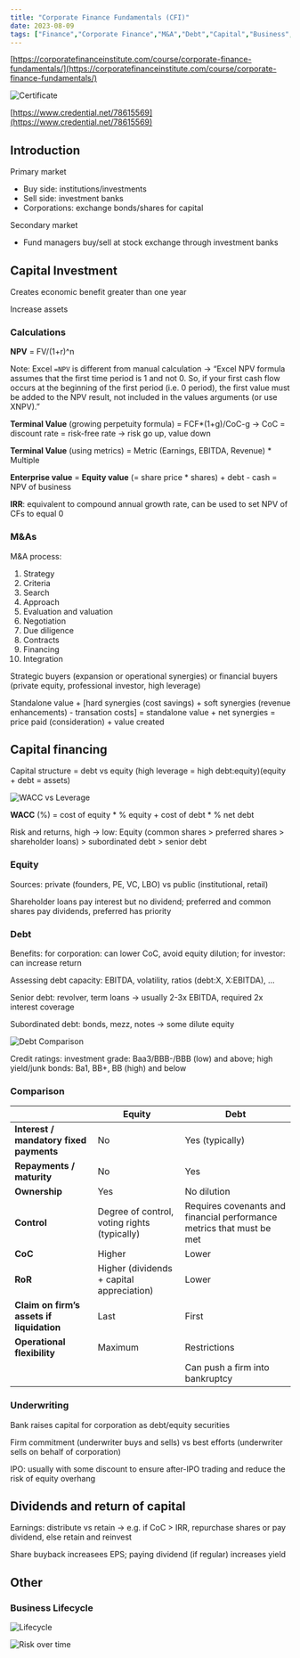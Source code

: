 ```yaml
---
title: "Corporate Finance Fundamentals (CFI)"
date: 2023-08-09
tags: ["Finance","Corporate Finance","M&A","Debt","Capital","Business","CFI"]
---
```

[https://corporatefinanceinstitute.com/course/corporate-finance-fundamentals/](https://corporatefinanceinstitute.com/course/corporate-finance-fundamentals/)

![Certificate](/images/posts/cognition-and-learning/certs/cfi-cff-cert.jpg)

[https://www.credential.net/78615569](https://www.credential.net/78615569)

## Introduction

Primary market
- Buy side: institutions/investments
- Sell side: investment banks
- Corporations: exchange bonds/shares for capital

Secondary market
- Fund managers buy/sell at stock exchange through investment banks

## Capital Investment

Creates economic benefit greater than one year

Increase assets

### Calculations

**NPV** = FV/(1+r)^n

Note: Excel `=NPV` is different from manual calculation → “Excel NPV formula assumes that the first time period is 1 and not 0. So, if your first cash flow occurs at the beginning of the first period (i.e. 0 period), the first value must be added to the NPV result, not included in the values arguments (or use XNPV).”

**Terminal Value** (growing perpetuity formula) = FCF*(1+g)/CoC-g → CoC = discount rate = risk-free rate → risk go up, value down

**Terminal Value** (using metrics) = Metric (Earnings, EBITDA, Revenue) * Multiple

**Enterprise value** = **Equity value** (= share price * shares) + debt - cash = NPV of business

**IRR**: equivalent to compound annual growth rate, can be used to set NPV of CFs to equal 0

### M&As

M&A process:

1. Strategy
2. Criteria
3. Search
4. Approach
5. Evaluation and valuation
6. Negotiation
7. Due diligence
8. Contracts
9. Financing
10. Integration

Strategic buyers (expansion or operational synergies) or financial buyers (private equity, professional investor, high leverage)

Standalone value + [hard synergies (cost savings) + soft synergies (revenue enhancements) - transation costs] = standalone value + net synergies = price paid (consideration) + value created

## Capital financing

Capital structure = debt vs equity (high leverage = high debt:equity)(equity + debt = assets)

![WACC vs Leverage](/images/old/cfi-cff.png)

**WACC** (%) = cost of equity * % equity + cost of debt *  % net debt

Risk and returns, high → low: Equity (common shares > preferred shares > shareholder loans) > subordinated debt > senior debt

### Equity

Sources: private (founders, PE, VC, LBO) vs public (institutional, retail)

Shareholder loans pay interest but no dividend; preferred and common shares pay dividends, preferred has priority

### Debt

Benefits: for corporation: can lower CoC, avoid equity dilution; for investor: can increase return

Assessing debt capacity: EBITDA, volatility, ratios (debt:X, X:EBITDA), …

Senior debt: revolver, term loans → usually 2-3x EBITDA, required 2x interest coverage

Subordinated debt: bonds, mezz, notes → some dilute equity

![Debt Comparison](/images/old/cfi-cff-1.png)

Credit ratings: investment grade: Baa3/BBB-/BBB (low) and above; high yield/junk bonds: Ba1, BB+, BB (high) and below

### Comparison

|  | Equity | Debt |
| --- | --- | --- |
| **Interest / mandatory fixed payments** | No | Yes (typically) |
| **Repayments / maturity** | No | Yes |
| **Ownership** | Yes | No dilution |
| **Control** | Degree of control, voting rights (typically) | Requires covenants and financial performance metrics that must be met |
| **CoC** | Higher | Lower |
| **RoR** | Higher (dividends + capital appreciation) | Lower |
| **Claim on firm’s assets if liquidation** | Last | First |
| **Operational flexibility** | Maximum | Restrictions |
|  |  | Can push a firm into bankruptcy |

### Underwriting

Bank raises capital for corporation as debt/equity securities

Firm commitment (underwriter buys and sells) vs best efforts (underwriter sells on behalf of corporation)

IPO: usually with some discount to ensure after-IPO trading and reduce the risk of equity overhang

## Dividends and return of capital

Earnings: distribute vs retain → e.g. if CoC > IRR, repurchase shares or pay dividend, else retain and reinvest

Share buyback increasees EPS; paying dividend (if regular) increases yield

## Other

### Business Lifecycle

![Lifecycle](/images/old/cfi-cff-2.png)

![Risk over time](/images/old/cfi-cff-3.png)